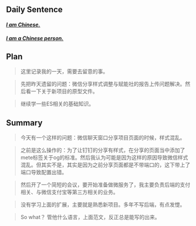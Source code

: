## **Daily Sentence**
#### <u>*I am Chinese.*</u>
#### <u>*I am a Chinese person.*</u>
> 

## **Plan**
>这里记录我的一天，需要去留意的事。

> 先把昨天遗留的问题：微信分享样式调整与赋能社的报告上传问题解决。然后看一下关于新项目的原型文件。

> 继续学一些ES相关的基础知识。

## **Summary**
> 今天有一个这样的问题：微信聊天窗口分享项目页面的时候，样式混乱。

> 之前是这么操作的：为了让钉钉的分享有样式，在分享的页面当中添加了mete标签关于og的标准。然后我认为可能是因为这样的原因导致微信样式混乱。但其实不是，其实是因为之前分享页面都是不带端口的，这下带上了端口导致配置出错。

> 然后开了一个简短的会议，要开始准备做微服务了，我主要负责后端的支付相关、与微信支付宝等第三方相关的业务。

> 没有学习上面的扩展，主要就是熟悉新项目。多年不写后端，有点发憷。

> So what？ 管他什么语言，上面范文，反正总是能写的出来。
